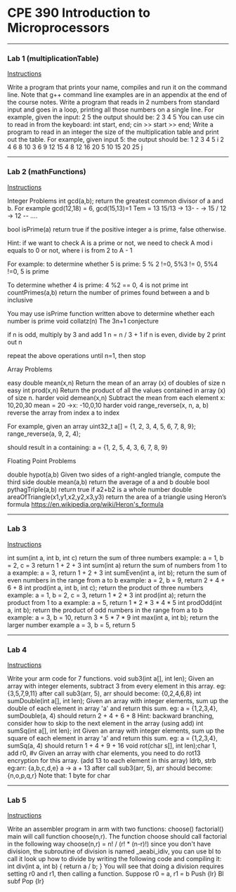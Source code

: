 # CPE 390 Introduction to Microprocessors
---
### Lab 1 (multiplicationTable)
[Instructions](https://docs.google.com/document/d/1oPngqp0FCqxsq4ot5StpIl1qULJ6FDt_MJPUhfIz7Do/edit?usp=sharing)

Write a program that prints your name, compiles and run it on the command line. Note that g++ command line examples are in an appendix at the end of the course notes.
Write a program that reads in 2 numbers from standard input and goes in a loop, printing all those numbers on a single line. For example, given the input:
2 5
the output should be:
2 3 4 5
You can use cin to read in from the keyboard:
int start, end;
cin >> start >> end;
Write a program to read in an integer the size of the multiplication table and print out the table. For example, given input 5:
the output should be:
1 2 3 4	5 i
2 4 6 8 10
3 6 9 12 15
4 8 12 16 20
5 10 15	20 25
j

---
### Lab 2 (mathFunctions)
[Instructions](https://docs.google.com/document/d/18pK74-B_NphYGGh554cBMsCf-L3W0d1yoSm5B0431CQ/edit?usp=sharing)

Integer Problems
int gcd(a,b);
return the greatest common divisor of a and b. For example gcd(12,18) = 6, gcd(15,13)=1
Tem = 13 15/13 -> 13- - -> 15 / 12 -> 12 -- ….

bool isPrime(a)
 return true if the positive integer a is prime,
 false otherwise.

Hint: if we want to check A is a prime or not, we need to check A mod i equals to 0 or not, where i is from 2 to A - 1

For example: to determine whether 5 is prime:
 5 % 2 !=0, 5%3 != 0, 5%4 !=0, 5 is prime

To determine whether 4 is prime: 4 %2 == 0, 4 is not prime
int countPrimes(a,b)
return the number of primes found between a and b inclusive

You may use isPrime function written above to determine whether each number is prime
void collatz(n)
The 3n+1 conjecture

if n is odd, multiply by 3 and add 1 n = n / 3 + 1
if n is even, divide by 2
print out n

repeat the above operations until n=1, then stop 

Array Problems

easy
double mean(x,n)
Return the mean of an array (x) of doubles of size n
easy
int prod(x,n)
Return the product of all the values contained in array (x) of size n.
harder
void demean(x,n)
Subtract the mean from each element
x: 10,20,30 mean = 20 ->x: -10,0,10
harder
void range_reverse(x, n, a, b)
reverse the array from index a to index 

For example, given an array
uint32_t a[] = {1, 2, 3, 4, 5, 6, 7, 8, 9};
range_reverse(a, 9, 2, 4);

should result in a containing:
a = {1, 2, 5, 4, 3, 6, 7, 8, 9}

Floating Point Problems

double hypot(a,b)
Given two sides of a right-angled triangle, compute the third side
double mean(a,b)
return the average of a and b
double bool pythagTriple(a,b)
return true if a2+b2  is a whole number
double areaOfTriangle(x1,y1,x2,y2,x3,y3)
return the area of a triangle using Heron’s formula
https://en.wikipedia.org/wiki/Heron's_formula

---
### Lab 3 
[Instructions](https://docs.google.com/document/d/1CEPY0TET-4erZ122Z_Po5M_wNqGvKQ7vCNt1LVVIDAo/edit?usp=sharing)

int sum(int a, int b, int c)
return the sum of three numbers
example: a = 1, b = 2, c = 3 return 1 + 2 + 3
int sum(int a)
return the sum of numbers from 1 to a
example: a = 3, return 1 + 2 + 3
int sumEven(int a, int b);
return the sum of even numbers in the range from a to b
example: a = 2, b = 9, return 2 + 4 + 6 + 8
int prod(int a, int b, int c);
return the product of three numbers
example: a = 1, b = 2, c = 3, return 1 * 2 * 3
int prod(int a);
return the product from 1 to a
example: a = 5, return 1 * 2 * 3 * 4 * 5
int prodOdd(int a, int b);
return the product of odd numbers in the range from a to b
example: a = 3, b = 10, return 3 * 5 * 7 * 9
int max(int a, int b);
return the larger number
example a = 3, b = 5, return 5

---
### Lab 4 
[Instructions](https://docs.google.com/document/d/170N6DQ_KvcCTuwsbLRhLkrCEKzP2Cp1QIeUSh8logF8/edit?usp=sharing)

Write your arm code for 7 functions.
void sub3(int a[], int len);
	Given an array with integer elements, subtract 3 from every element in this array.
	eg: {3,5,7,9,11} after call sub3(arr, 5), arr should become: {0,2,4,6,8}
int sumDouble(int a[], int len);
Given an array with integer elements, sum up the double of each element in array 'a' and return this sum.
	eg: a = {1,2,3,4}, sumDouble(a, 4) should return 2 + 4 + 6 + 8
Hint: backward branching, consider how to skip to the next element in the array (using add)
 int sumSq(int a[], int len); int
Given an array with integer elements, sum up the square of each element in array 'a' and return this sum.
	eg: a = {1,2,3,4}, sumSq(a, 4) should return 1 + 4 + 9 + 16
void rot(char s[], int len);char 1, add r0, #v
Given an array with char elements, you need to do rot13 encryption for this array. (add 13 to each element in this array) ldrb, strb
eg:arr: {a,b,c,d,e} a -> a + 13
after call sub3(arr, 5), arr should become: {n,o,p,q,r}
Note that: 1 byte for char

---
### Lab 5 
[Instructions](https://docs.google.com/document/d/1p2QG9inrbtnyuMnTmpj2mHKEslaE_xtyS2Yx02Mcf4M/edit?usp=sharing)

Write an assembler program in arm with two functions:
  choose()
  factorial()
main will call function choose(n,r).
The function choose should call factorial in the following way
choose(n,r) = n! / (r! * (n-r)!)
since you don't have division, the subroutine of division is named _aeabi_idiv, you can use bl to call it
look up how to divide by writing the following code and compiling it:	
int div(int a, int b) { return a / b; }
You will see that doing a division requires setting r0 and r1, then calling a function.
Suppose r0 = a, r1 = b
Push {lr}
Bl subf 
Pop {lr}


